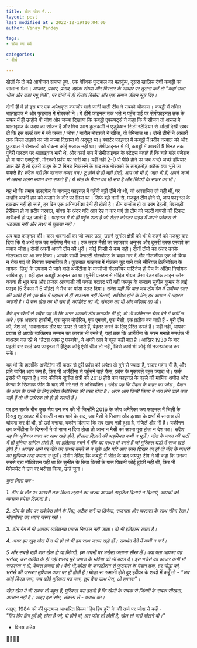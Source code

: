 ```yaml
---
title: खेल खेल में...
layout: post
last_modified_at : 2022-12-19T10:04:00
author: Vinay Pandey

tags:
- सोम का मर्म

categories:
- दीर्घ

---
```


खेलों के दो बड़े आयोजन समाप्त हुए.. एक वैश्विक फुटबाल का महाकुंभ, दूसरा खालिस देशी कबड्डी का सालाना मेला। *आकार, प्रकार, प्रभाव, दर्शक संख्या और विस्तार के आधार पर तुलना करें तो "कहां राजा भोज और कहां गंगू तेली", पर दोनों ने ही रोमांच बिखेरा और एक समान जीवन सूत्र दिए।* 

दोनों ही में ही इस बार एक अपेक्षकृत कमजोर माने जानी वाली टीम ने सबको चौकाया। कबड्डी में तमिल थालाइवज ने और फुटबाल में मोरक्को ने। ये टीमें फाइनल तक भले न पहुँच पाईं पर सेमीफ़ाइनल तक के सफर में ही उन्होंने वो जोश और जज्बा दिखाया कि कबड्डी एक्सपर्ट्स ने कहा कि ये सीजन तो असल मे थालाइवज के उदय का सीजन है और मित्र पराग कुलकर्णी ने एजुकेशन सिटी स्टेडियम से आँखों देखी खबर दी कि इस वर्ल्ड कप में जो जज्बा / जोश / माहौल मोरक्को ने खींचा, वो बेमिसाल था। दोनों टीमों ने आखरी तक किला लड़ाने का जो जज्बा दिखाया वो अद्भूद था। क्वार्टर फाइनल में कबड्डी में प्रदीप नरवाल को और फुटबाल में रोनाल्डो को रोकना कोई मजाक नही था। सेमीफाइनल में भी, कबड्डी में आखरी 5 मिनट तक पुनेरी पलटन पर थालाइवज भारी थे, और वर्ल्ड कप में सेमीफाइनल के स्टैट्स बताते हैं कि चाहे बॉल पजेशन हो या पास एक्यूरेसी, मोरक्को फ्रांस पर भारी था। यहीं नही 2-0 से पीछे होने पर जब अच्छे अच्छे हथियार डाल देते हैं तो इंजरी टाइम के 2 मिनट निकलने के बाद तक मोरक्को के ताबड़तोड़ अटैक क्या भूले जा सकते हैं?  *संदेश यही कि पहचान नम्बर वन / टू होने से ही नही होती, आप जो भी हैं, जहां भी हैं, अपने जज्बे से अपना अलग स्थान बना सकते हैं। ये खेल के मैदान का भी सच है और जिंदगी के सफर का भी।*

यह भी कि तमाम उलटफेर के बावजूद फाइनल में पहुँची बड़ी टीमें वो थीं, जो अपराजित तो नही थीं, पर उन्होंने अपनी हार को अलार्म के तौर पर लिया था। सिर्फ बड़े नामों से, मजबूत टीम होने से, आप फाइनल के हकदार नही हो जाते, हर दिन एक अग्निपरीक्षा देनी ही होती है। टीम ब्राजील हो या दबंग देहली, खिलाड़ी हैरीकेन हो या प्रदीप नरवाल, बॉक्स के अंदर यदि आप रेड न कर पाएं तो टीम को जल्दी वापसी की टिकट खरीदनी ही पड़ जाती है। *फाइनल में वो ही पहुंच पाता है जो रोलर कोस्टर राइड में अपने फोकस से भटकता नही और लक्ष्य से चूकता नही।* 

अब बात फाइनल की। कल भावनाओं का जो ज्वार उठा, उसने सुनील क्षेत्री को भी ये कहने को मजबूर कर दिया कि ये अभी तक का सर्वश्रेष्ठ मैच था। एक तरफ मैसी का लाजवाब अनुभव और दूसरी तरफ एमबापे का जवान जोश। दोनों अपनी अपनी टीम की धुरी। कोई किसी से कम नही। दोनों टीमों का अंतर उनके गोलरक्षण पर आ कर टिका। आपके साथी पेनाल्टी गोलपोस्ट के बाहर मार दें और गोलकीपर एक भी किक न रोक पाएं तो निराशा स्वाभाविक है। फुटबाल फाइनल में गोल्डन बूट पाने वाले सीरियल टेलीनोवेला के नायक 'डिबू' के उपनाम से जाने वाले अर्जेंटीना के मनमौजी गोलकीपर मार्टिनेज ही मैच के अंतिम निर्णायक साबित हुए। यही हाल कबड्डी फाइनल का था।पुनेरी पलटन से मोहित गोयत जैसा रेडर बॉक लाइन क्रॉस करना ही भूल गया और फ़जल अत्रचाली की पकड़ नदारद रही वहीं जयपुर के कप्तान सुनील कुमार के हाई फाइव (5 टैकल में 5 पॉइंट) ने मैच का पांसा पलट दिया। *संदेश यही कि बात जब टीम गेम में सर्वोच्च स्तर की आती है तो एक क्षेत्र में महारत से ही सफलता नही मिलती, सर्वश्रेष्ठ होने के लिए हर आयाम में महारत जरूरी है। ये सच खेल का भी सच है, कॉपोरेट का भी, संगठन का भी और परिवार का भी।*
 
*वैसे इन खेलों से संदेश यह भी कि अगर आपकी टीम कमजोर भी हो, तो भी व्यक्तिगत श्रेष्ठ देने में कमीं न करें।* एक अशरफ हाकीमी, एक लुका मोर्डरिच, एक एमबापे, एक मैसी, एक प्रतीक बन जाते हैं - पूरी टीम को, देश को, भावनात्मक तौर पर ऊपर ले जाते हैं, बेहतर करने के लिए प्रेरित करते हैं। यही नही, आपका प्रयास ही आपके व्यक्तिगत सम्मान का कारक भी बनते हैं, यहां तक कि अर्जेंटीना के जश्न मनाते समर्थक भी बाअदब कह रहे थे "हैट्स आफ टू एमबापे", ये अपने आप मे बहुत बड़ी बात है। आखिर 1930 के बाद पहली बार वर्ल्ड कप फाइनल में हैट्रिक कोई ऐसी चीज तो नही, जिसे कभी भी कोई भी नजरअंदाज कर सके। 

यह भी कि हालाँकि अर्जेंटीना की कतर से दूरी फ्रांस की अपेक्षा दो गुने से ज्यादा है, सफर महंगा भी है, और प्रति व्यक्ति आय कम है, फिर भी अर्जेंटीना से पहुँचने वाले फैंस, फ़्रांस के मुकाबले बहुत ज्यादा थे। फर्क इससे भी पड़ता है। याद कीजिये सुनील क्षेत्री की 2018 हीरो कप फाइनल के पहले की मार्मिक अपील और केन्या के खिलाफ जीत के बाद की भरे गले से अभिव्यक्ति। *संदेश यह कि मैदान के बाहर का जोश , मैदान के अंदर के जज्बे के लिए हमेशा कैटेलिस्ट  की तरह होता है। अगर आप किसी क्रिया में भाग लेने वाले तत्व नही हैं तो भी उत्प्रेरक तो हो ही सकते हैं।* 

पर इस सबके बीच कुछ श्रेय उन सब को भी जिन्होंने 2016 के कोप अमेरिका कप फाइनल में चिली के विरुद्ध शूटआउट में पेनाल्टी न मार पाने के बाद, जब मैसी ने निराशा और हताशा के क्षणों में सन्यास की घोषणा कर दी थी, तो उसे मनाया, यकीन दिलाया कि सब खत्म नही हुआ है, मंजिलें और भी हैं। यकीनन तब अर्जेंटीना के दिग्गजों ने वो साथ न दिया होता तो आज न मैसी का सपना पूरा होता न देश का। *संदेश यह कि मुश्किल वक्त पर साथ खड़े होने, हौसला दिलाने की अहमियत कभी न भूलें। जीत के जश्न की पार्टी में तो दुनिया शामिल होती है, पर इतिहास रचने में नींव का पत्थर वो बनते हैं जो मुश्किल घड़ी में साथ खड़े होते हैं। अवसर आने पर नींव का पत्थर बनने से न चूंके और यदि आप स्वयं शिखर पर हों तो नींव के पत्थरों का शुक्रिया अदा करना न भूलें।* संयोग देखिए कि कबड्डी में जीत के बाद जयपुर टीम ने भी कहा कि उनका सबसे बड़ा मोटिवेशन यही था कि सुनील के सिवा किसी के पास पिछली कोई ट्रॉफी नही थी, फिर भी मैनेजमेंट ने उन पर भरोसा किया, उन्हें चुना।  

*कुल मिला कर -*

*1. टीम के तौर पर आखरी तक किला लड़ाने का जज्बा आपको टाइटिल दिलाये न दिलाये, आपकी को पहचान हमेशा दिलाता है।*

*2. टीम के तौर पर सर्वश्रेष्ठ होने के लिए, अटैक करें या डिफेंस, सजगता और चपलता के साथ सीमा रेखा / गोलपोस्ट का ध्यान जरूर रखें।*

*3. टीम गेम में भी आपका व्यक्तिगत प्रयास निष्फल नही जाता। वो भी इतिहास रचता है।*

*4. अगर हम खुद खेल में न भी हों तो भी हम साथ जरूर खड़े हों। समर्थन देने में कमीं न करें।*

*5 और सबसे बड़ी बात खेल हो या जिंदगी, हम अपनों पर भरोसा जताना सीख लें।  क्या पता आपका यह भरोसा, उस व्यक्ति के ही नही शायद पूरे समाज के भविष्य को भी बदल दे। इस भरोसे का आधार कभी भी सफलता न हो, केवल प्रयास हो। वैसे भी,कोटा के कम्पटीशन से फुटबाल के मैदान तक, हर योद्धा को, भरोसे की जरूरत मुश्किल वक्त पर ही होती है।* थोड़ा सा रूमानी होते हुए इंदीवर के शब्दों में कहूँ तो - _"जब कोई बिगड़ जाए,  जब कोई मुश्किल पड जाए, तुम देना साथ मेरा, ओ हमनवा"।_

*खेल खेल में भी सबक तो बहुत हैं, मुश्किल बस इतनी है कि खेलों के सबक से जिंदगी के सबक सीखना, आसान नही है। आइए इस सोम, संकल्प लें - प्रयास का।*

आइए, 1984 की की फुटबाल आधारित फ़िल्म 'हिप हिप हुर्रे' के की तर्ज पर जोश से कहें -  
_"हिप हिप हिप हुर्रे हो,_ 
_होता है जो, वो होने दो,_ 
_हार जीत तो होती है,_
_खेल तो यारों खेलने दो।"_

- विनय पांडेय

🙏🌷🌷🙏
